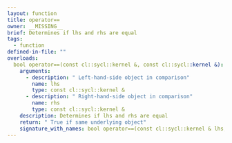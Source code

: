 ```yaml
---
layout: function
title: operator==
owner: __MISSING__
brief: Determines if lhs and rhs are equal
tags:
  - function
defined-in-file: ""
overloads:
  bool operator==(const cl::sycl::kernel &, const cl::sycl::kernel &):
    arguments:
      - description: " Left-hand-side object in comparison"
        name: lhs
        type: const cl::sycl::kernel &
      - description: " Right-hand-side object in comparison"
        name: rhs
        type: const cl::sycl::kernel &
    description: Determines if lhs and rhs are equal
    return: " True if same underlying object"
    signature_with_names: bool operator==(const cl::sycl::kernel & lhs, const cl::sycl::kernel & rhs)
---
```

